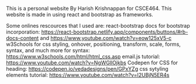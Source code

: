 This is a personal website By Harish Krishnappan for CSCE464. This website is made in using react and bootstrap as frameworks. 

Some onlines rescources that I used are:
react-bootstrap docs for bootstrap incorporation: https://react-bootstrap.netlify.app/components/buttons/#rb-docs-content and https://www.youtube.com/watch?v=eow125xV5-c
w3Schools for css styling, onhover, positioning, transform, scale, forms, syntax, and much more for syntax: https://www.w3schools.com/html/html_css.asp
email.js tutorial: https://www.youtube.com/watch?v=NgWGllOjkbs
Codepen for CSS for heading: https://codepen.io/vedadesigns/pen/GPxYZg
css sytyling elements tutorial: https://www.youtube.com/watch?v=I2UBjN5ER4s
